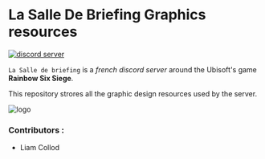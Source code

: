 # La Salle De Briefing Graphics resources

[![discord server](https://img.shields.io/badge/discord-join%20the%20server-%235865F2?style=for-the-badge&logo=discord)](https://discord.gg/sdb)

`La Salle de briefing` is a *french discord server* around the Ubisoft's game **Rainbow Six Siege**.

This repository strores all the graphic design resources used by the server.

![logo](.\brand\header\twitter\v0002\SdB.header.twitter.master.png)

### Contributors :

- Liam Collod

